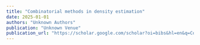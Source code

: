 ```yaml
---
title: "Combinatorial methods in density estimation"
date: 2025-01-01
authors: "Unknown Authors"
publication: "Unknown Venue"
publication_url: "https://scholar.google.com/scholar?oi=bibs&hl=en&q=Combinatorial+methods+in+density+estimation"
---
```

